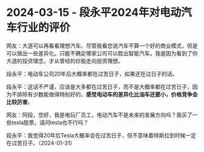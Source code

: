 # 2024-03-15 - 段永平2024年对电动汽车行业的评价

网友：大道可以再看看理想汽车。尽管我看您说汽车不算一个好的商业模式，但是可以做出一些差异化。只能不确定哪家公司可以胜出智能汽车。我是因为看到了你大道的投资理念，才从曾经的炒股走向投资理想。

段永平：电动车公司20年后大概率都在过苦日子，如果还在过日子的话。

段永平：这话不严谨，应该是大多都在过苦日子，而不是大概率都在过苦日子，因为不排除有少数能做得特别好的。**感觉电动车的差异化比油车还要小，价格竞争会比较厉害**。

网友：阿段，您好，我是电玩厂员工，电动汽车不是未来的发展方向吗？我买了一些tesla股票，请问tesla也不行吗？

段永平：我觉得20年后Tesla大概率会在过苦日子，但不意味着特斯拉到时候一定在过苦日子。（2024-01-31）